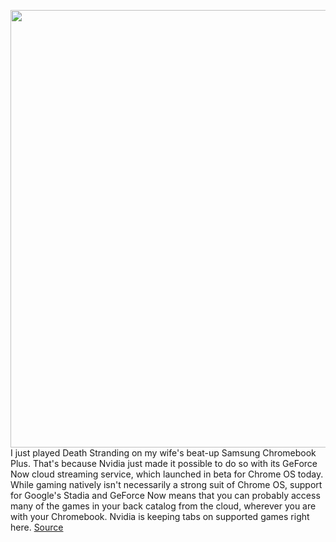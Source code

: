 <img src='https://cdn.vox-cdn.com/thumbor/qqLkFBecV6-y5OMH1X1IUSZYtCU=/0x0:2040x1360/1200x800/filters:focal(1018x527:1344x853)/cdn.vox-cdn.com/uploads/chorus_image/image/67219429/cfaulkner_200817_4151_0002.0.0.jpg' width='700px' /><br/>
I just played Death Stranding on my wife's beat-up Samsung Chromebook Plus. That's because Nvidia just made it possible to do so with its GeForce Now cloud streaming service, which launched in beta for Chrome OS today. While gaming natively isn't necessarily a strong suit of Chrome OS, support for Google's Stadia and GeForce Now means that you can probably access many of the games in your back catalog from the cloud, wherever you are with your Chromebook. Nvidia is keeping tabs on supported games right here.
<a href='https://www.theverge.com/2020/8/18/21372531/nvidia-geforce-now-cloud-gaming-service-chromebook-chrome-os'> Source <a/>